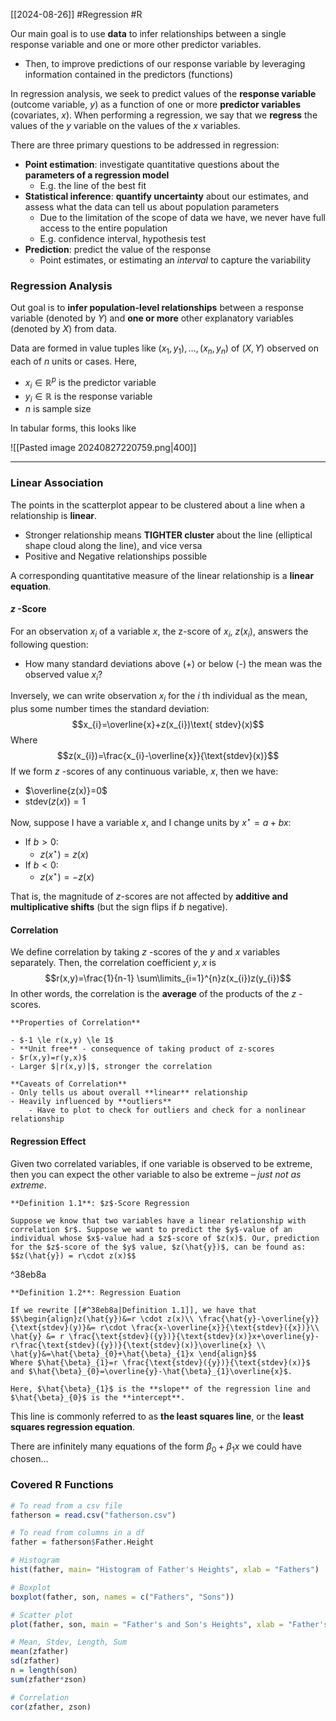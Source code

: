 [[2024-08-26]] #Regression #R

Our main goal is to use **data** to infer relationships between a single response variable and one or more other predictor variables.
- Then, to improve predictions of our response variable by leveraging information contained in the predictors (functions)

In regression analysis, we seek to predict values of the **response variable** (outcome variable, $y$) as a function of one or more **predictor variables** (covariates, $x$). When performing a regression, we say that we **regress** the values of the $y$ variable on the values of the $x$ variables.

There are three primary questions to be addressed in regression:
- **Point estimation**: investigate quantitative questions about the **parameters of a regression model**
	- E.g. the line of the best fit
- **Statistical inference**: **quantify uncertainty** about our estimates, and assess what the data can tell us about population parameters
	- Due to the limitation of the scope of data we have, we never have full access to the entire population 
	- E.g. confidence interval, hypothesis test
- **Prediction**: predict the value of the response
	- Point estimates, or estimating an *interval* to capture the variability

### Regression Analysis
Out goal is to **infer population-level relationships** between a response variable (denoted by $Y$) and **one or more** other explanatory variables (denoted by $X$) from data.

Data are formed in value tuples like $(x_1, y_1),\dots, (x_n, y_n)$ of $(X, Y)$ observed on each of $n$ units or cases. Here,
- $x_{i} \in \mathbb{R}^p$ is the predictor variable
- $y_{i}\in \mathbb{R}$ is the response variable
- $n$ is sample size

In tabular forms, this looks like

![[Pasted image 20240827220759.png|400]]

---
### Linear Association
The points in the scatterplot appear to be clustered about a line when a relationship is **linear**.
- Stronger relationship means **TIGHTER cluster** about the line (elliptical shape cloud along the line), and vice versa
- Positive and Negative relationships possible

A corresponding quantitative measure of the linear relationship is a **linear equation**.

#### $z$ -Score
For an observation $x_i$ of a variable $x$, the z-score of $x_i$, $z (x_i)$, answers the following question:
- How many standard deviations above (+) or below (-) the mean was the observed value $x_i$?

Inversely, we can write observation $x_{i}$ for the $i$ th individual as the mean, plus some number times the standard deviation:
$$x_{i}=\overline{x}+z(x_{i})\text{ stdev}(x)$$
Where
$$z(x_{i})=\frac{x_{i}-\overline{x}}{\text{stdev}(x)}$$
If we form $z$ -scores of any continuous variable, $x$, then we have:
- $\overline{z(x)}=0$
- $\text{stdev}(z(x))=1$

Now, suppose I have a variable $x$, and I change units by $x^\star = a + bx$:
- If $b>0$: 
	- $z(x^\star)=z(x)$
- If $b<0$:
	- $z(x^\star)=-z(x)$

That is, the magnitude of $z$-scores are not affected by **additive and multiplicative shifts** (but the sign flips if $b$ negative).

#### Correlation
We define correlation by taking $z$ -scores of the $y$ and $x$ variables separately. Then, the correlation coefficient $y,x$ is
$$r(x,y)=\frac{1}{n-1} \sum\limits_{i=1}^{n}z(x_{i})z(y_{i})$$
In other words, the correlation is the **average** of the products of the $z$ -scores.

```ad-info
**Properties of Correlation**

- $-1 \le r(x,y) \le 1$
- **Unit free** - consequence of taking product of z-scores
- $r(x,y)=r(y,x)$
- Larger $|r(x,y)|$, stronger the correlation

**Caveats of Correlation**
- Only tells us about overall **linear** relationship
- Heavily influenced by **outliers**
	- Have to plot to check for outliers and check for a nonlinear relationship
```

#### Regression Effect 
Given two correlated variables, if one variable is observed to be extreme, then you can expect the other variable to also be extreme – *just not as extreme*.

```ad-important
**Definition 1.1**: $z$-Score Regression 

Suppose we know that two variables have a linear relationship with correlation $r$. Suppose we want to predict the $y$-value of an individual whose $x$-value had a $z$-score of $z(x)$. Our, prediction for the $z$-score of the $y$ value, $z(\hat{y})$, can be found as:
$$z(\hat{y}) = r\cdot z(x)$$
```

^38eb8a

```ad-important
**Definition 1.2**: Regression Euation

If we rewrite [[#^38eb8a|Definition 1.1]], we have that
$$\begin{align}z(\hat{y})&=r \cdot z(x)\\ \frac{\hat{y}-\overline{y}}{\text{stdev}(y)}&= r\cdot \frac{x-\overline{x}}{\text{stdev}({x})}\\ \hat{y} &= r \frac{\text{stdev}({y})}{\text{stdev}(x)}x+\overline{y}-r\frac{\text{stdev}({y})}{\text{stdev}(x)}\overline{x} \\ \hat{y}&=\hat{\beta}_{0}+\hat{\beta}_{1}x \end{align}$$
Where $\hat{\beta}_{1}=r \frac{\text{stdev}({y})}{\text{stdev}(x)}$ and $\hat{\beta}_{0}=\overline{y}-\hat{\beta}_{1}\overline{x}$. 

Here, $\hat{\beta}_{1}$ is the **slope** of the regression line and $\hat{\beta}_{0}$ is the **intercept**.
```

This line is commonly referred to as **the least squares line**, or the **least squares regression equation**.

There are infinitely many equations of the form $\beta_{0}+\beta_{1}x$ we could have chosen...

### Covered R Functions 

```r
# To read from a csv file
fatherson = read.csv("fatherson.csv")

# To read from columns in a df
father = fatherson$Father.Height

# Histogram
hist(father, main= "Histogram of Father's Heights", xlab = "Fathers")

# Boxplot
boxplot(father, son, names = c("Fathers", "Sons"))

# Scatter plot
plot(father, son, main = "Father's and Son's Heights", xlab = "Father's Height (in)", ylab = "Son's Height (in)", pch=16)

# Mean, Stdev, Length, Sum
mean(zfather)
sd(zfather)
n = length(son)
sum(zfather*zson)

# Correlation 
cor(zfather, zson)



```